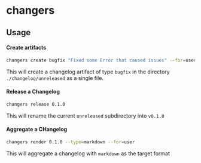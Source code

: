 # changers

## Usage

#### Create artifacts

```sh
changers create bugfix "Fixed some Error that caused issues" --for=user
```

This will create a changelog artifact of type `bugfix` in the directory `./changelog/unreleased` as a single file.

#### Release a Changelog

```sh
changers release 0.1.0
```

This will rename the current `unreleased` subdirectory into `v0.1.0`

#### Aggregate a CHangelog

```sh
changers render 0.1.0 --type=markdown --for=user
```

This will aggregate a changelog with `markdown` as the target format
